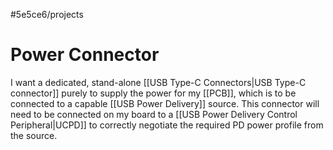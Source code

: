 #5e5ce6/projects 

# Power Connector

I want a dedicated, stand-alone [[USB Type-C Connectors|USB Type-C connector]] purely to supply the power for my [[PCB]], which is to be connected to a capable [[USB Power Delivery]] source. This connector will need to be connected on my board to a [[USB Power Delivery Control Peripheral|UCPD]] to correctly negotiate the required PD power profile from the source.
